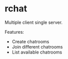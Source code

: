 # rchat

Multiple client single server.


Features:

- Create chatrooms
- Join different chatrooms
- List available chatrooms


